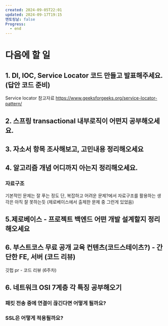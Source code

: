 ```yaml
---
created: 2024-09-05T22:01
updated: 2024-09-17T19:15
멘토링날: false
Progress:
  - end
---
```

# 다음에 할 일

## 1. DI, IOC, Service Locator 코드 만들고 발표해주세요. (답안 코드 준비)

Service locator 참고자료
https://www.geeksforgeeks.org/service-locator-pattern/

## 2. 스프링 transactional 내부로직이 어떤지 공부해오세요. 
## 3. 자소서 항목 조사해보고, 고민내용 정리해오세요

## 4. 알고리즘 개념 어디까지 아는지 정리해오세요.
### 자료구조
기본적인 문제는 잘 푸는 정도
단, 복잡하고 어려운 문제?에서 자료구조를 활용하는 생각은 아직 잘 못하는듯
(제로베이스에서 출제한 문제 중 그런게 있었음)


## 5.제로베이스 - 프로젝트 백엔드 어떤 개발 설계할지 정리해오세요

## 6. 부스트코스 무료 공개 교육 컨텐츠(코드스테이츠?) - 간단한 FE, 서버 (코드 리뷰) 

깃헙 pr - 코드 리뷰 (6주차)
## 6. 네트워크 OSI 7계층 각 특징 공부해오기
### 패킷 전송 중에 연결이 끊긴다면 어떻게 될까요?
### SSL은 어떻게 적용될까요?